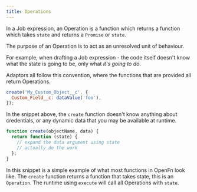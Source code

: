 ```yaml
---
title: Operations
---
```


In a Job expression, an Operation is a function which returns a function which takes `state` and
returns a `Promise` or `state`.

The purpose of an Operation is to act as an unresolved unit of behaviour.

For example, when drafting a Job expression - the code itself doesn't know what the
state is going to be, only what _it's going to do_.

Adaptors all follow this convention, where the functions that are provided
all return Operations.

```javascript
create('My_Custom_Object__c', {
  Custom_Field__c: dataValue('foo'),
});
```

In the snippet above, the `create` function doesn't know anything about
credentials, or any dynamic data that you may be available at runtime.

```javascript
function create(objectName, data) {
  return function (state) {
    // expand the data argument using state
    // actually do the work
  };
}
```

In this snippet is a simple example of what most functions in OpenFn look like.
The `create` function returns a function that takes state, this is an
`Operation`. The runtime using `execute` will call all Operations with `state`.
